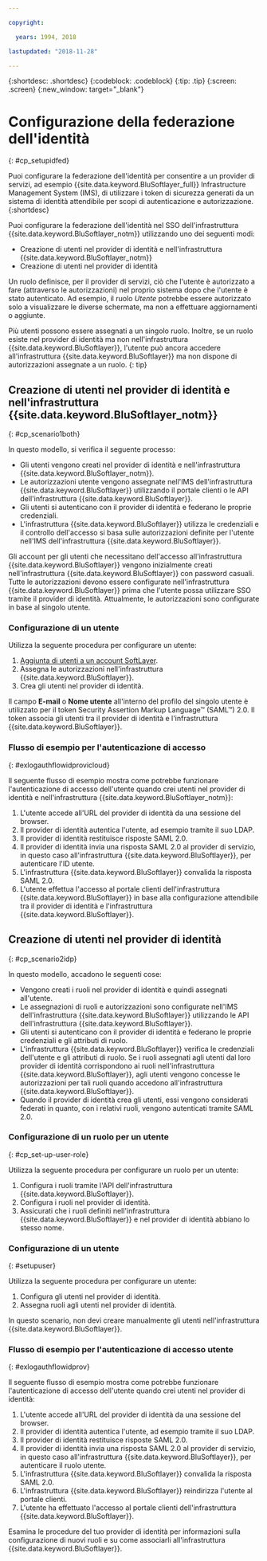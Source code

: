 ```yaml
---

copyright:

  years: 1994, 2018

lastupdated: "2018-11-28"

---
```


{:shortdesc: .shortdesc}
{:codeblock: .codeblock}
{:tip: .tip}
{:screen: .screen}
{:new_window: target="_blank"}

# Configurazione della federazione dell'identità
{: #cp_setupidfed}

Puoi configurare la federazione dell'identità per consentire a un provider di servizi, ad esempio {{site.data.keyword.BluSoftlayer_full}} Infrastructure Management System (IMS), di utilizzare i token di sicurezza generati da un sistema di identità attendibile per scopi di autenticazione e autorizzazione.
{:shortdesc}

Puoi configurare la federazione dell'identità nel SSO dell'infrastruttura {{site.data.keyword.BluSoftlayer_notm}} utilizzando uno dei seguenti modi:
* Creazione di utenti nel provider di identità e nell'infrastruttura {{site.data.keyword.BluSoftlayer_notm}}
* Creazione di utenti nel provider di identità

Un ruolo definisce, per il provider di servizi, ciò che l'utente è autorizzato a fare (attraverso le autorizzazioni) nel proprio sistema dopo che l'utente è stato autenticato. Ad esempio, il ruolo *Utente* potrebbe essere autorizzato solo a visualizzare le diverse schermate, ma non a effettuare aggiornamenti o aggiunte.

Più utenti possono essere assegnati a un singolo ruolo. Inoltre, se un ruolo esiste nel provider di identità ma non nell'infrastruttura {{site.data.keyword.BluSoftlayer}}, l'utente può ancora accedere all'infrastruttura {{site.data.keyword.BluSoftlayer}} ma non dispone di autorizzazioni assegnate a un ruolo.
{: tip}


## Creazione di utenti nel provider di identità e nell'infrastruttura {{site.data.keyword.BluSoftlayer_notm}}
{: #cp_scenario1both}

In questo modello, si verifica il seguente processo:
* Gli utenti vengono creati nel provider di identità e nell'infrastruttura {{site.data.keyword.BluSoftlayer_notm}}.
* Le autorizzazioni utente vengono assegnate nell'IMS dell'infrastruttura {{site.data.keyword.BluSoftlayer}} utilizzando il portale clienti o le API dell'infrastruttura {{site.data.keyword.BluSoftlayer}}.
* Gli utenti si autenticano con il provider di identità e federano le proprie credenziali.
* L'infrastruttura {{site.data.keyword.BluSoftlayer}} utilizza le credenziali e il controllo dell'accesso si basa sulle autorizzazioni definite per l'utente nell'IMS dell'infrastruttura {{site.data.keyword.BluSoftlayer}}.

Gli account per gli utenti che necessitano dell'accesso all'infrastruttura {{site.data.keyword.BluSoftlayer}} vengono inizialmente creati nell'infrastruttura {{site.data.keyword.BluSoftlayer}} con password casuali. Tutte le autorizzazioni devono essere configurate nell'infrastruttura {{site.data.keyword.BluSoftlayer}} prima che l'utente possa utilizzare SSO tramite il provider di identità. Attualmente, le autorizzazioni sono configurate in base al singolo utente.

### Configurazione di un utente
Utilizza la seguente procedura per configurare un utente:

1. [Aggiunta di utenti a un account SoftLayer](/docs/customer-portal/cpmanacctadduser.html#customerportal_addusertocpacct).
2. Assegna le autorizzazioni nell'infrastruttura {{site.data.keyword.BluSoftlayer}}.
3. Crea gli utenti nel provider di identità.

Il campo **E-mail** o **Nome utente** all'interno del profilo del singolo utente è utilizzato per il token Security Assertion Markup Language&trade; (SAML&trade;) 2.0. Il token associa gli utenti tra il provider di identità e l'infrastruttura {{site.data.keyword.BluSoftlayer}}.

### Flusso di esempio per l'autenticazione di accesso
{: #exlogauthflowidprovicloud}

Il seguente flusso di esempio mostra come potrebbe funzionare l'autenticazione di accesso dell'utente quando crei utenti nel provider di identità e nell'infrastruttura {{site.data.keyword.BluSoftlayer_notm}}:
1. L'utente accede all'URL del provider di identità da una sessione del browser.
2. Il provider di identità autentica l'utente, ad esempio tramite il suo LDAP.
3. Il provider di identità restituisce risposte SAML 2.0.
4. Il provider di identità invia una risposta SAML 2.0 al provider di servizio, in questo caso all'infrastruttura {{site.data.keyword.BluSoftlayer}}, per autenticare l'ID utente.
5. L'infrastruttura {{site.data.keyword.BluSoftlayer}} convalida la risposta SAML 2.0.
6. L'utente effettua l'accesso al portale clienti dell'infrastruttura {{site.data.keyword.BluSoftlayer}} in base alla configurazione attendibile tra il provider di identità e l'infrastruttura {{site.data.keyword.BluSoftlayer}}.


## Creazione di utenti nel provider di identità
{: #cp_scenario2idp}

In questo modello, accadono le seguenti cose:
* Vengono creati i ruoli nel provider di identità e quindi assegnati all'utente.
* Le assegnazioni di ruoli e autorizzazioni sono configurate nell'IMS dell'infrastruttura {{site.data.keyword.BluSoftlayer}} utilizzando le API dell'infrastruttura {{site.data.keyword.BluSoftlayer}}.
* Gli utenti si autenticano con il provider di identità e federano le proprie credenziali e gli attributi di ruolo.
* L'infrastruttura {{site.data.keyword.BluSoftlayer}} verifica le credenziali dell'utente e gli attributi di ruolo. Se i ruoli assegnati agli utenti dal loro provider di identità corrispondono ai ruoli nell'infrastruttura {{site.data.keyword.BluSoftlayer}}, agli utenti vengono concesse le autorizzazioni per tali ruoli quando accedono all'infrastruttura {{site.data.keyword.BluSoftlayer}}.
* Quando il provider di identità crea gli utenti, essi vengono considerati federati in quanto, con i relativi ruoli, vengono autenticati tramite SAML 2.0.

### Configurazione di un ruolo per un utente
{: #cp_set-up-user-role}

Utilizza la seguente procedura per configurare un ruolo per un utente:

1. Configura i ruoli tramite l'API dell'infrastruttura {{site.data.keyword.BluSoftlayer}}.
2. Configura i ruoli nel provider di identità.
3. Assicurati che i ruoli definiti nell'infrastruttura {{site.data.keyword.BluSoftlayer}} e nel provider di identità abbiano lo stesso nome.

### Configurazione di un utente
{: #setupuser}

Utilizza la seguente procedura per configurare un utente:

1. Configura gli utenti nel provider di identità.
2. Assegna ruoli agli utenti nel provider di identità.

In questo scenario, non devi creare manualmente gli utenti nell'infrastruttura {{site.data.keyword.BluSoftlayer}}.

### Flusso di esempio per l'autenticazione di accesso utente
{: #exlogauthflowidprov}

Il seguente flusso di esempio mostra come potrebbe funzionare l'autenticazione di accesso dell'utente quando crei utenti nel provider di identità:
1. L'utente accede all'URL del provider di identità da una sessione del browser.
2. Il provider di identità autentica l'utente, ad esempio tramite il suo LDAP.
3. Il provider di identità restituisce risposte SAML 2.0.
4. Il provider di identità invia una risposta SAML 2.0 al provider di servizio, in questo caso all'infrastruttura {{site.data.keyword.BluSoftlayer}}, per autenticare il ruolo utente.
5. L'infrastruttura {{site.data.keyword.BluSoftlayer}} convalida la risposta SAML 2.0.
6. L'infrastruttura {{site.data.keyword.BluSoftlayer}} reindirizza l'utente al portale clienti.
7. L'utente ha effettuato l'accesso al portale clienti dell'infrastruttura {{site.data.keyword.BluSoftlayer}}.

Esamina le procedure del tuo provider di identità per informazioni sulla configurazione di nuovi ruoli e su come associarli all'infrastruttura {{site.data.keyword.BluSoftlayer}}.
